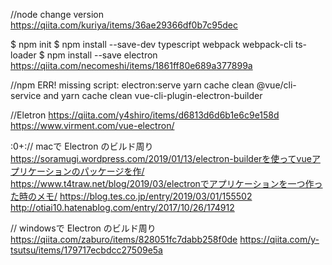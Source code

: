 //node change version
https://qiita.com/kuriya/items/36ae29366df0b7c95dec

$ npm init
$ npm install --save-dev typescript webpack webpack-cli ts-loader
$ npm install --save electron
https://qiita.com/necomeshi/items/1861ff80e689a377899a

//npm ERR! missing script: electron:serve
yarn cache clean @vue/cli-service and yarn cache clean vue-cli-plugin-electron-builder

//Eletron
https://qiita.com/y4shiro/items/d6813d6d6b1e6c9e158d
https://www.virment.com/vue-electron/


:0+:// macで Electron のビルド周り
https://soramugi.wordpress.com/2019/01/13/electron-builderを使ってvueアプリケーションのパッケージを作/
https://www.t4traw.net/blog/2019/03/electronでアプリケーションを一つ作った時のメモ/
https://blog.tes.co.jp/entry/2019/03/01/155502
http://otiai10.hatenablog.com/entry/2017/10/26/174912

// windowsで  Electron のビルド周り
https://qiita.com/zaburo/items/828051fc7dabb258f0de
https://qiita.com/y-tsutsu/items/179717ecbdcc27509e5a
